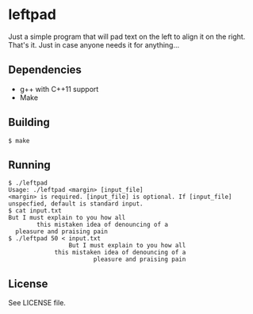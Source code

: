 # leftpad

Just a simple program that will pad text on the left to align it on the right. That's it. Just in case anyone needs it for anything...

## Dependencies

- g++ with C++11 support
- Make

## Building

`$ make`

## Running

```text
$ ./leftpad 
Usage: ./leftpad <margin> [input_file]
<margin> is required. [input_file] is optional. If [input_file] unspecfied, default is standard input.
$ cat input.txt 
But I must explain to you how all 
        this mistaken idea of denouncing of a 
  pleasure and praising pain
$ ./leftpad 50 < input.txt 
                 But I must explain to you how all
             this mistaken idea of denouncing of a
                        pleasure and praising pain

```

## License

See LICENSE file.